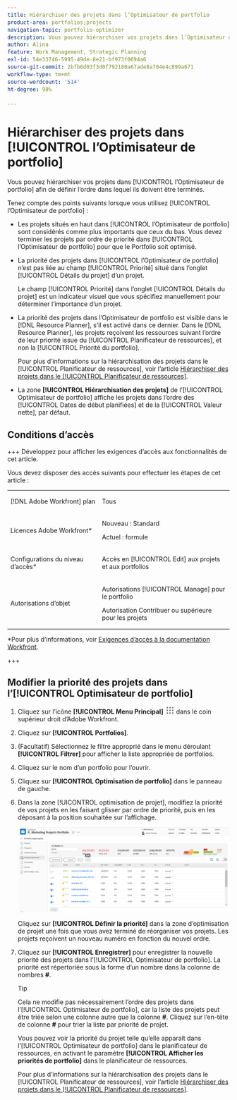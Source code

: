 ```yaml
---
title: Hiérarchiser des projets dans l’Optimisateur de portfolio
product-area: portfolios;projects
navigation-topic: portfolio-optimizer
description: Vous pouvez hiérarchiser vos projets dans l’Optimisateur de portfolio afin de définir l’ordre dans lequel ils doivent être terminés.
author: Alina
feature: Work Management, Strategic Planning
exl-id: 54e33746-5995-49de-8e21-bf973f0694a6
source-git-commit: 2bfb6d03f3d0f792180a67ade8a704e4c899a671
workflow-type: tm+mt
source-wordcount: '514'
ht-degree: 98%

---
```


# Hiérarchiser des projets dans [!UICONTROL l’Optimisateur de portfolio]

Vous pouvez hiérarchiser vos projets dans [!UICONTROL l’Optimisateur de portfolio] afin de définir l’ordre dans lequel ils doivent être terminés.

Tenez compte des points suivants lorsque vous utilisez [!UICONTROL l’Optimisateur de portfolio] :

* Les projets situés en haut dans [!UICONTROL l’Optimisateur de portfolio] sont considérés comme plus importants que ceux du bas. Vous devez terminer les projets par ordre de priorité dans [!UICONTROL l’Optimisateur de portfolio] pour que le Portfolio soit optimisé.
* La priorité des projets dans [!UICONTROL l’Optimisateur de portfolio] n’est pas liée au champ [!UICONTROL Priorité] situé dans l’onglet [!UICONTROL Détails du projet] d’un projet.

  Le champ [!UICONTROL Priorité] dans l’onglet [!UICONTROL Détails du projet] est un indicateur visuel que vous spécifiez manuellement pour déterminer l’importance d’un projet.

* La priorité des projets dans l’Optimisateur de portfolio est visible dans le [!DNL Resource Planner], s’il est activé dans ce dernier. Dans le [!DNL Resource Planner], les projets reçoivent les ressources suivant l’ordre de leur priorité issue du [!UICONTROL Planificateur de ressources], et non la [!UICONTROL Priorité du portfolio].

  Pour plus d’informations sur la hiérarchisation des projets dans le [!UICONTROL Planificateur de ressources], voir l’article [Hiérarchiser des projets dans le [!UICONTROL Planificateur de ressources]](../../../resource-mgmt/resource-planning/prioritize-projects-resource-planner.md).

* La zone **[!UICONTROL Hiérarchisation des projets]** de l’[!UICONTROL Optimisateur de portfolio] affiche les projets dans l’ordre des [!UICONTROL Dates de début planifiées] et de la [!UICONTROL Valeur nette], par défaut.

## Conditions d’accès

+++ Développez pour afficher les exigences d’accès aux fonctionnalités de cet article.

Vous devez disposer des accès suivants pour effectuer les étapes de cet article :

<table style="table-layout:auto"> 
 <col> 
 <col> 
 <tbody> 
  <tr> 
   <td role="rowheader">[!DNL Adobe Workfront] plan</td> 
   <td> <p>Tous </p> </td> 
  </tr> 
  <tr> 
   <td role="rowheader">Licences Adobe Workfront*</td> 
   <td> <p>Nouveau : Standard</p>
   <p>Actuel : formule</p> </td> 
  </tr> 
  <tr> 
   <td role="rowheader">Configurations du niveau d’accès*</td> 
   <td> <p>Accès en [!UICONTROL Edit] aux projets et aux portfolios</p></td> 
  </tr> 
  <tr> 
   <td role="rowheader">Autorisations d’objet</td> 
   <td> <p>Autorisations [!UICONTROL Manage] pour le portfolio</p> <p>Autorisation Contribuer ou supérieure pour les projets</p>  </td> 
  </tr> 
 </tbody> 
</table>

*Pour plus d’informations, voir [Exigences d’accès à la documentation Workfront](/help/quicksilver/administration-and-setup/add-users/access-levels-and-object-permissions/access-level-requirements-in-documentation.md).

+++

## Modifier la priorité des projets dans l’[!UICONTROL Optimisateur de portfolio]

1. Cliquez sur l’icône **[!UICONTROL Menu Principal]** ![](assets/main-menu-icon.png) dans le coin supérieur droit d’Adobe Workfront.

1. Cliquez sur **[!UICONTROL Portfolios]**.
1. (Facultatif) Sélectionnez le filtre approprié dans le menu déroulant **[!UICONTROL Filtrer]** pour afficher la liste appropriée de portfolios.
1. Cliquez sur le nom d’un portfolio pour l’ouvrir.
1. Cliquez sur **[!UICONTROL Optimisation de portfolio]** dans le panneau de gauche.
1. Dans la zone [!UICONTROL optimisation de projet], modifiez la priorité de vos projets en les faisant glisser par ordre de priorité, puis en les déposant à la position souhaitée sur l’affichage.

   ![](assets/portfolio-optimizer-with-projects-nwe-350x89.png)

   Cliquez sur **[!UICONTROL Définir la priorité]** dans la zone d’optimisation de projet une fois que vous avez terminé de réorganiser vos projets. Les projets reçoivent un nouveau numéro en fonction du nouvel ordre.

1. Cliquez sur **[!UICONTROL Enregistrer]** pour enregistrer la nouvelle priorité des projets dans l’[!UICONTROL Optimisateur de portfolio]. La priorité est répertoriée sous la forme d’un nombre dans la colonne de nombres **#**.

   >[!TIP]
   >
   >Cela ne modifie pas nécessairement l’ordre des projets dans l’[!UICONTROL Optimisateur de portfolio], car la liste des projets peut être triée selon une colonne autre que la colonne **#**. Cliquez sur l’en-tête de colonne **#** pour trier la liste par priorité de projet.

   Vous pouvez voir la priorité du projet telle qu’elle apparaît dans l’[!UICONTROL Optimisateur de portfolio] dans le planificateur de ressources, en activant le paramètre **[!UICONTROL Afficher les priorités de portfolio]** dans le planificateur de ressources.

   Pour plus d’informations sur la hiérarchisation des projets dans le [!UICONTROL Planificateur de ressources], voir l’article [Hiérarchiser des projets dans le [!UICONTROL Planificateur de ressources]](../../../resource-mgmt/resource-planning/prioritize-projects-resource-planner.md).
